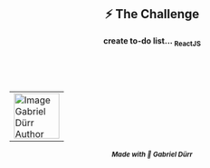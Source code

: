 <h2 id="the_challenge"  align="center">⚡ The Challenge  </h2>

<div align="center">
   <b><p>create to-do list... <sub>ReactJS</sub></p></b>
</div>


<br/>
<br/>

<h2 id = "author" align="center"></h2>

<table align="center">
  <tr>
      <td>
      <a href="https://github.com/gabriel-durr">
        <img src="https://i.pinimg.com/736x/2d/0a/52/2d0a524829bc30e731bddac6fa0a0d08.jpg" width="80px;" alt="Image Gabriel Dürr Author"/><br>
      </a>
      </td>
  </tr>
</table>


<div align="center">
<sub><b><em>Made with 💜 Gabriel Dürr</em></b></sub>
</div>

